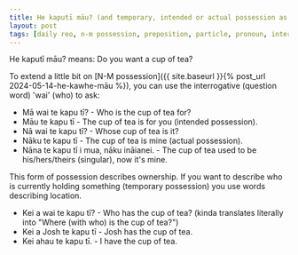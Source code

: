 ```yaml
---
title: He kaputī māu? (and temporary, intended or actual possession as well as the interrogative 'wai')
layout: post
tags: [daily reo, n-m possession, preposition, particle, pronoun, interrogative, wai]
---
```


He kaputī māu? means: Do you want a cup of tea?

To extend a little bit on [N-M possession]({{ site.baseurl }}{% post_url 2024-05-14-he-kawhe-māu %}), you can use the interrogative (question word) 'wai' (who) to ask:
- Mā wai te kapu tī? - Who is the cup of tea for?
- Māu te kapu tī - The cup of tea is for you (intended possession).
- Nā wai te kapu tī? - Whose cup of tea is it?
- Nāku te kapu tī - The cup of tea is mine (actual possession).
- Nāna te kapu tī i mua, nāku ināianei. - The cup of tea used to be his/hers/theirs (singular), now it's mine.

This form of possession describes ownership. If you want to describe who is currently holding something (temporary possession) you use words describing location.
- Kei a wai te kapu tī? - Who has the cup of tea? (kinda translates literally into "Where (with who) is the cup of tea?")
- Kei a Josh te kapu tī - Josh has the cup of tea.
- Kei ahau te kapu tī. - I have the cup of tea.
